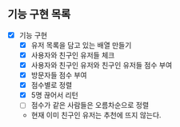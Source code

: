 ## 기능 구현 목록

* [x] 기능 구현
	* [x] 유저 목록을 담고 있는 배열 만들기
	* [x] 사용자와 친구인 유저들 체크
	* [x] 사용자와 친구인 유저와 친구인 유저들 점수 부여
	* [x] 방문자들 점수 부여
	* [x] 점수별로 정렬
	* [x] 5명 끊어서 리턴
	* [ ] 점수가 같은 사람들은 오름차순으로 정렬
	* 현재 이미 친구인 유저는 추천에 뜨지 않는다.